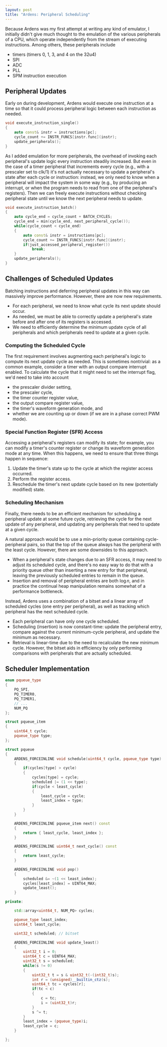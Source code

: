 ```yaml
---
layout: post
title: "Ardens: Peripheral Scheduling"
---
```


Because Ardens was my first attempt at writing any kind of emulator, I initially didn't give much thought to the emulation of the various peripherals of a CPU, which operate independently from the stream of executing instructions. Among others, these peripherals include

- timers (timers 0, 1, 3, and 4 on the 32u4)
- SPI
- ADC
- PLL
- SPM instruction execution

## Peripheral Updates

Early on during development, Ardens would execute one instruction at a time so that it could process peripheral logic between each instruction as needed.

```cpp
void execute_instruction_single()
{
    auto const& instr = instructions[pc];
    cycle_count += INSTR_FUNCS[instr.func](instr);
    update_peripherals();
}
```



As I added emulation for more peripherals, the overhead of invoking each peripheral's update logic every instruction steadily increased. But even in the case of a timer peripheral that increments every cycle (e.g., with a prescaler set to clk/1) it's not actually necessary to update a peripheral's state after each cycle or instruction: instead, we only need to know when a peripheral will impact the system in some way (e.g., by producing an interrupt, or when the program needs to read from one of the peripheral's registers). Then we can freely execute instructions without checking peripheral state until we know the next peripheral needs to update.

```cpp
void execute_instruction_batch()
{
    auto cycle_end = cycle_count + BATCH_CYCLES;
    cycle_end = min(cycle_end, next_peripheral_cycle());
    while(cycle_count < cycle_end)
    {
        auto const& instr = instructions[pc];
        cycle_count += INSTR_FUNCS[instr.func](instr);
        if(just_accessed_peripheral_register())
            break;
    }
    update_peripherals();
}
```

## Challenges of Scheduled Updates

Batching instructions and deferring peripheral updates in this way can massively improve performance. However, there are now new requirements.

- For each peripheral, we need to know what cycle its next update should occur.
- As needed, we must be able to correctly update a peripheral's state before and after one of its registers is accessed.
- We need to efficiently determine the minimum update cycle of all peripherals and which peripherals need to update at a given cycle.

### Computing the Scheduled Cycle

The first requirement involves augmenting each peripheral's logic to compute its next update cycle as needed. This is sometimes nontrivial: as a common example, consider a timer with an output compare interrupt enabled. To calculate the cycle that it might need to set the interrupt flag, we'd need to take into account

- the prescaler divider setting,
- the prescaler cycle,
- the timer counter register value,
- the output compare register value,
- the timer's waveform generation mode, and
- whether we are counting up or down (if we are in a phase correct PWM mode).

### Special Function Register (SFR) Access

Accessing a peripheral's registers can modify its state; for example, you can modify a timer's counter register or change its waveform generation mode at any time. When this happens, we need to ensure that three things happen in sequence:

1. Update the timer's state up to the cycle at which the register access occurred.
2. Perform the register access.
3. Reschedule the timer's next update cycle based on its new (potentially modified) state.

### Scheduling Mechanism

Finally, there needs to be an efficient mechanism for scheduling a peripheral update at some future cycle, retrieving the cycle for the next update of any peripheral, and updating any peripherals that need to update at a given cycle.

A natural approach would be to use a min-priority queue containing cycle-peripheral pairs, so that the top of the queue always has the peripheral with the least cycle. However, there are some downsides to this approach.

- When a peripheral's state changes due to an SFR access, it may need to adjust its scheduled cycle, and there's no easy way to do that with a priority queue other than inserting a new entry for that peripheral, leaving the previously scheduled entries to remain in the queue.
- Insertion and removal of peripheral entries are both $\log n$, and in practice the continual heap manipulation remains somewhat of a performance bottleneck.

Instead, Ardens uses a combination of a bitset and a linear array of scheduled cycles (one entry per peripheral), as well as tracking which peripheral has the next scheduled cycle.

- Each peripheral can have only one cycle scheduled.
- Scheduling (insertion) is now constant-time: update the peripheral entry, compare against the current minimum-cycle peripheral, and update the minimum as necessary.
- Retrieval is linear-time due to the need to recalculate the new minimum cycle. However, the bitset aids in efficiency by only performing comparisons with peripherals that are actually scheduled.

## Scheduler Implementation

```cpp
enum pqueue_type
{
    PQ_SPI,
    PQ_TIMER0,
    PQ_TIMER1,
    // ...
    NUM_PQ
};

struct pqueue_item
{
    uint64_t cycle;
    pqueue_type type;
};

struct pqueue
{
    ARDENS_FORCEINLINE void schedule(uint64_t cycle, pqueue_type type)
    {
        if(cycles[type] > cycle)
        {
            cycles[type] = cycle;
            scheduled |= (1 << type);
            if(cycle < least_cycle)
            {
                least_cycle = cycle;
                least_index = type;
            }
        }
    }

    ARDENS_FORCEINLINE pqueue_item next() const
    {
        return { least_cycle, least_index };
    }

    ARDENS_FORCEINLINE uint64_t next_cycle() const
    {
        return least_cycle;
    }

    ARDENS_FORCEINLINE void pop()
    {
        scheduled &= ~(1 << least_index);
        cycles[least_index] = UINT64_MAX;
        update_least();
    }

private:

    std::array<uint64_t, NUM_PQ> cycles;

    pqueue_type least_index;
    uint64_t least_cycle;

    uint32_t scheduled; // bitset

    ARDENS_FORCEINLINE void update_least()
    {
        uint32_t i = 0;
        uint64_t c = UINT64_MAX;
        uint32_t s = scheduled;
        while(s != 0)
        {
            uint32_t t = s & uint32_t(-(int32_t)s);
            int r = (unsigned)__builtin_ctz(s);
            uint64_t tc = cycles[r];
            if(tc < c)
            {
                c = tc;
                i = (uint32_t)r;
            }
            s ^= t;
        }
        least_index = (pqueue_type)i;
        least_cycle = c;
    }

};
```